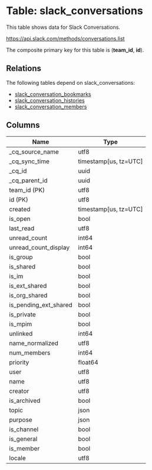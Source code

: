 # Table: slack_conversations

This table shows data for Slack Conversations.

https://api.slack.com/methods/conversations.list

The composite primary key for this table is (**team_id**, **id**).

## Relations

The following tables depend on slack_conversations:
  - [slack_conversation_bookmarks](slack_conversation_bookmarks)
  - [slack_conversation_histories](slack_conversation_histories)
  - [slack_conversation_members](slack_conversation_members)

## Columns

| Name          | Type          |
| ------------- | ------------- |
|_cq_source_name|utf8|
|_cq_sync_time|timestamp[us, tz=UTC]|
|_cq_id|uuid|
|_cq_parent_id|uuid|
|team_id (PK)|utf8|
|id (PK)|utf8|
|created|timestamp[us, tz=UTC]|
|is_open|bool|
|last_read|utf8|
|unread_count|int64|
|unread_count_display|int64|
|is_group|bool|
|is_shared|bool|
|is_im|bool|
|is_ext_shared|bool|
|is_org_shared|bool|
|is_pending_ext_shared|bool|
|is_private|bool|
|is_mpim|bool|
|unlinked|int64|
|name_normalized|utf8|
|num_members|int64|
|priority|float64|
|user|utf8|
|name|utf8|
|creator|utf8|
|is_archived|bool|
|topic|json|
|purpose|json|
|is_channel|bool|
|is_general|bool|
|is_member|bool|
|locale|utf8|